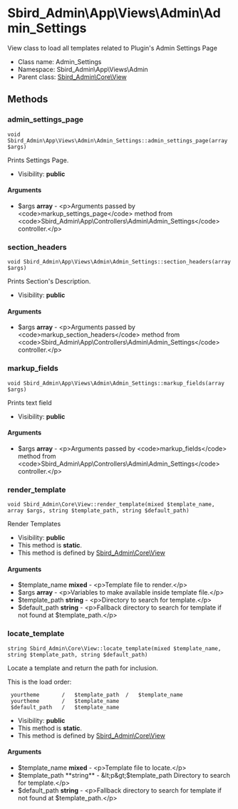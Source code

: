 Sbird_Admin\App\Views\Admin\Admin_Settings
===============

View class to load all templates related to Plugin&#039;s Admin Settings Page




* Class name: Admin_Settings
* Namespace: Sbird_Admin\App\Views\Admin
* Parent class: [Sbird_Admin\Core\View](Sbird_Admin-Core-View.md)







Methods
-------


### admin_settings_page

    void Sbird_Admin\App\Views\Admin\Admin_Settings::admin_settings_page(array $args)

Prints Settings Page.



* Visibility: **public**


#### Arguments
* $args **array** - &lt;p&gt;Arguments passed by &lt;code&gt;markup_settings_page&lt;/code&gt; method from &lt;code&gt;Sbird_Admin\App\Controllers\Admin\Admin_Settings&lt;/code&gt; controller.&lt;/p&gt;



### section_headers

    void Sbird_Admin\App\Views\Admin\Admin_Settings::section_headers(array $args)

Prints Section's Description.



* Visibility: **public**


#### Arguments
* $args **array** - &lt;p&gt;Arguments passed by &lt;code&gt;markup_section_headers&lt;/code&gt; method from  &lt;code&gt;Sbird_Admin\App\Controllers\Admin\Admin_Settings&lt;/code&gt; controller.&lt;/p&gt;



### markup_fields

    void Sbird_Admin\App\Views\Admin\Admin_Settings::markup_fields(array $args)

Prints text field



* Visibility: **public**


#### Arguments
* $args **array** - &lt;p&gt;Arguments passed by &lt;code&gt;markup_fields&lt;/code&gt; method from &lt;code&gt;Sbird_Admin\App\Controllers\Admin\Admin_Settings&lt;/code&gt; controller.&lt;/p&gt;



### render_template

    void Sbird_Admin\Core\View::render_template(mixed $template_name, array $args, string $template_path, string $default_path)

Render Templates



* Visibility: **public**
* This method is **static**.
* This method is defined by [Sbird_Admin\Core\View](Sbird_Admin-Core-View.md)


#### Arguments
* $template_name **mixed** - &lt;p&gt;Template file to render.&lt;/p&gt;
* $args **array** - &lt;p&gt;Variables to make available inside template file.&lt;/p&gt;
* $template_path **string** - &lt;p&gt;Directory to search for template.&lt;/p&gt;
* $default_path **string** - &lt;p&gt;Fallback directory to search for template if not found at $template_path.&lt;/p&gt;



### locate_template

    string Sbird_Admin\Core\View::locate_template(mixed $template_name, string $template_path, string $default_path)

Locate a template and return the path for inclusion.

This is the load order:

     yourtheme       /   $template_path  /   $template_name
     yourtheme       /   $template_name
     $default_path   /   $template_name

* Visibility: **public**
* This method is **static**.
* This method is defined by [Sbird_Admin\Core\View](Sbird_Admin-Core-View.md)


#### Arguments
* $template_name **mixed** - &lt;p&gt;Template file to locate.&lt;/p&gt;
* $template_path **string** - &lt;p&gt;$template_path Directory to search for template.&lt;/p&gt;
* $default_path **string** - &lt;p&gt;Fallback directory to search for template if not found at $template_path.&lt;/p&gt;


